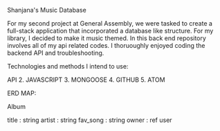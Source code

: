 Shanjana's Music Database

For my second project at General Assembly, we were  tasked to create a full-stack application that incorporated a database like structure. For my library, I decided to make it music themed. In this back end repository involves all of my api related codes. I thoruoughly enjoyed coding the backend API and troubleshooting.

Technologies and methods I intend to use:

API 2. JAVASCRIPT 3. MONGOOSE 4. GITHUB 5. ATOM

ERD MAP:

Album

title : string
artist : string
fav_song : string
owner : ref user
